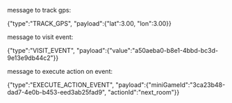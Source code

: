 message to track gps:

{"type":"TRACK_GPS", "payload":{"lat":3.00, "lon":3.00}}

message to visit event:

{"type":"VISIT_EVENT", "payload":{"value":"a50aeba0-b8e1-4bbd-bc3d-9e13e9db44c2"}}

message to execute action on event: 

{"type":"EXECUTE_ACTION_EVENT", "payload":{"miniGameId":"3ca23b48-dad7-4e0b-b453-eed3ab25fad9", "actionId":"next_room"}}
